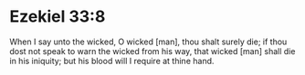 # Ezekiel 33:8

When I say unto the wicked, O wicked [man], thou shalt surely die; if thou dost not speak to warn the wicked from his way, that wicked [man] shall die in his iniquity; but his blood will I require at thine hand.